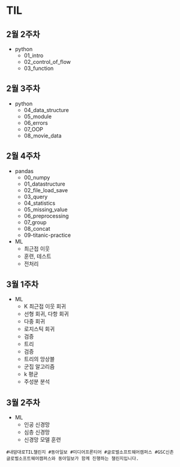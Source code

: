 # TIL

## 2월 2주차
- python
    - 01_intro
    - 02_control_of_flow
    - 03_function

## 2월 3주차
- python
    - 04_data_structure
    - 05_module
    - 06_errors
    - 07_OOP
    - 08_movie_data

## 2월 4주차
- pandas
    - 00_numpy
    - 01_datastructure
    - 02_file_load_save
    - 03_query
    - 04_statistics
    - 05_missing_value
    - 06_preprocessing
    - 07_group
    - 08_concat
    - 09-titanic-practice
- ML
    - 최근접 이웃
    - 훈련, 테스트
    - 전처리

## 3월 1주차
- ML
    - K 최근접 이웃 회귀
    - 선형 회귀, 다항 회귀
    - 다중 회귀
    - 로지스틱 회귀
    - 검증
    - 트리
    - 검증
    - 트리의 앙상블
    - 군집 알고리즘
    - k 평균
    - 주성분 분석

## 3월 2주차
- ML
    - 인공 신경망
    - 심층 신경망
    - 신경망 모델 훈련
```
#내맘대로TIL챌린지 #동아일보 #미디어프론티어 #글로벌소프트웨어캠퍼스 #GSC신촌
글로벌소프트웨어캠퍼스와 동아일보가 함께 진행하는 챌린지입니다.
```